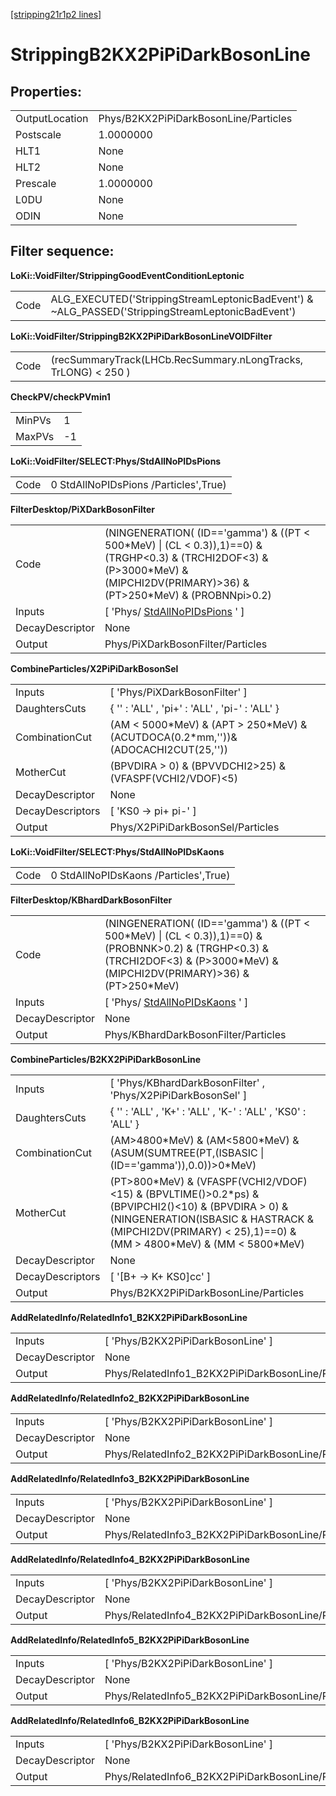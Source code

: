 [[stripping21r1p2 lines]](./stripping21r1p2-index)

# StrippingB2KX2PiPiDarkBosonLine

## Properties:

|                |                                       |
|----------------|---------------------------------------|
| OutputLocation | Phys/B2KX2PiPiDarkBosonLine/Particles |
| Postscale      | 1.0000000                             |
| HLT1           | None                                  |
| HLT2           | None                                  |
| Prescale       | 1.0000000                             |
| L0DU           | None                                  |
| ODIN           | None                                  |

## Filter sequence:

**LoKi::VoidFilter/StrippingGoodEventConditionLeptonic**

|      |                                                                                                   |
|------|---------------------------------------------------------------------------------------------------|
| Code | ALG_EXECUTED('StrippingStreamLeptonicBadEvent') & \~ALG_PASSED('StrippingStreamLeptonicBadEvent') |

**LoKi::VoidFilter/StrippingB2KX2PiPiDarkBosonLineVOIDFilter**

|      |                                                                |
|------|----------------------------------------------------------------|
| Code | (recSummaryTrack(LHCb.RecSummary.nLongTracks, TrLONG) \< 250 ) |

**CheckPV/checkPVmin1**

|        |     |
|--------|-----|
| MinPVs | 1   |
| MaxPVs | -1  |

**LoKi::VoidFilter/SELECT:Phys/StdAllNoPIDsPions**

|      |                                       |
|------|---------------------------------------|
| Code | 0 StdAllNoPIDsPions /Particles',True) |

**FilterDesktop/PiXDarkBosonFilter**

|                 |                                                                                                                                                                                         |
|-----------------|-----------------------------------------------------------------------------------------------------------------------------------------------------------------------------------------|
| Code            | (NINGENERATION( (ID=='gamma') & ((PT \< 500\*MeV) \| (CL \< 0.3)),1)==0) & (TRGHP\<0.3) & (TRCHI2DOF\<3) & (P\>3000\*MeV) & (MIPCHI2DV(PRIMARY)\>36) & (PT\>250\*MeV) & (PROBNNpi\>0.2) |
| Inputs          | [ 'Phys/ [StdAllNoPIDsPions](./stripping21r1p2-stdallnopidspions) ' ]                                                                                                                 |
| DecayDescriptor | None                                                                                                                                                                                    |
| Output          | Phys/PiXDarkBosonFilter/Particles                                                                                                                                                       |

**CombineParticles/X2PiPiDarkBosonSel**

|                  |                                                                                       |
|------------------|---------------------------------------------------------------------------------------|
| Inputs           | [ 'Phys/PiXDarkBosonFilter' ]                                                       |
| DaughtersCuts    | { '' : 'ALL' , 'pi+' : 'ALL' , 'pi-' : 'ALL' }                                        |
| CombinationCut   | (AM \< 5000\*MeV) & (APT \> 250\*MeV) & (ACUTDOCA(0.2\*mm,''))& (ADOCACHI2CUT(25,'')) |
| MotherCut        | (BPVDIRA \> 0) & (BPVVDCHI2\>25) & (VFASPF(VCHI2/VDOF)\<5)                            |
| DecayDescriptor  | None                                                                                  |
| DecayDescriptors | [ 'KS0 -\> pi+ pi-' ]                                                               |
| Output           | Phys/X2PiPiDarkBosonSel/Particles                                                     |

**LoKi::VoidFilter/SELECT:Phys/StdAllNoPIDsKaons**

|      |                                       |
|------|---------------------------------------|
| Code | 0 StdAllNoPIDsKaons /Particles',True) |

**FilterDesktop/KBhardDarkBosonFilter**

|                 |                                                                                                                                                                                        |
|-----------------|----------------------------------------------------------------------------------------------------------------------------------------------------------------------------------------|
| Code            | (NINGENERATION( (ID=='gamma') & ((PT \< 500\*MeV) \| (CL \< 0.3)),1)==0) & (PROBNNK\>0.2) & (TRGHP\<0.3) & (TRCHI2DOF\<3) & (P\>3000\*MeV) & (MIPCHI2DV(PRIMARY)\>36) & (PT\>250\*MeV) |
| Inputs          | [ 'Phys/ [StdAllNoPIDsKaons](./stripping21r1p2-stdallnopidskaons) ' ]                                                                                                                |
| DecayDescriptor | None                                                                                                                                                                                   |
| Output          | Phys/KBhardDarkBosonFilter/Particles                                                                                                                                                   |

**CombineParticles/B2KX2PiPiDarkBosonLine**

|                  |                                                                                                                                                                                                                        |
|------------------|------------------------------------------------------------------------------------------------------------------------------------------------------------------------------------------------------------------------|
| Inputs           | [ 'Phys/KBhardDarkBosonFilter' , 'Phys/X2PiPiDarkBosonSel' ]                                                                                                                                                         |
| DaughtersCuts    | { '' : 'ALL' , 'K+' : 'ALL' , 'K-' : 'ALL' , 'KS0' : 'ALL' }                                                                                                                                                           |
| CombinationCut   | (AM\>4800\*MeV) & (AM\<5800\*MeV) & (ASUM(SUMTREE(PT,(ISBASIC \| (ID=='gamma')),0.0))\>0\*MeV)                                                                                                                         |
| MotherCut        | (PT\>800\*MeV) & (VFASPF(VCHI2/VDOF)\<15) & (BPVLTIME()\>0.2\*ps) & (BPVIPCHI2()\<10) & (BPVDIRA \> 0) & (NINGENERATION(ISBASIC & HASTRACK & (MIPCHI2DV(PRIMARY) \< 25),1)==0) & (MM \> 4800\*MeV) & (MM \< 5800\*MeV) |
| DecayDescriptor  | None                                                                                                                                                                                                                   |
| DecayDescriptors | [ '[B+ -\> K+ KS0]cc' ]                                                                                                                                                                                            |
| Output           | Phys/B2KX2PiPiDarkBosonLine/Particles                                                                                                                                                                                  |

**AddRelatedInfo/RelatedInfo1_B2KX2PiPiDarkBosonLine**

|                 |                                                    |
|-----------------|----------------------------------------------------|
| Inputs          | [ 'Phys/B2KX2PiPiDarkBosonLine' ]                |
| DecayDescriptor | None                                               |
| Output          | Phys/RelatedInfo1_B2KX2PiPiDarkBosonLine/Particles |

**AddRelatedInfo/RelatedInfo2_B2KX2PiPiDarkBosonLine**

|                 |                                                    |
|-----------------|----------------------------------------------------|
| Inputs          | [ 'Phys/B2KX2PiPiDarkBosonLine' ]                |
| DecayDescriptor | None                                               |
| Output          | Phys/RelatedInfo2_B2KX2PiPiDarkBosonLine/Particles |

**AddRelatedInfo/RelatedInfo3_B2KX2PiPiDarkBosonLine**

|                 |                                                    |
|-----------------|----------------------------------------------------|
| Inputs          | [ 'Phys/B2KX2PiPiDarkBosonLine' ]                |
| DecayDescriptor | None                                               |
| Output          | Phys/RelatedInfo3_B2KX2PiPiDarkBosonLine/Particles |

**AddRelatedInfo/RelatedInfo4_B2KX2PiPiDarkBosonLine**

|                 |                                                    |
|-----------------|----------------------------------------------------|
| Inputs          | [ 'Phys/B2KX2PiPiDarkBosonLine' ]                |
| DecayDescriptor | None                                               |
| Output          | Phys/RelatedInfo4_B2KX2PiPiDarkBosonLine/Particles |

**AddRelatedInfo/RelatedInfo5_B2KX2PiPiDarkBosonLine**

|                 |                                                    |
|-----------------|----------------------------------------------------|
| Inputs          | [ 'Phys/B2KX2PiPiDarkBosonLine' ]                |
| DecayDescriptor | None                                               |
| Output          | Phys/RelatedInfo5_B2KX2PiPiDarkBosonLine/Particles |

**AddRelatedInfo/RelatedInfo6_B2KX2PiPiDarkBosonLine**

|                 |                                                    |
|-----------------|----------------------------------------------------|
| Inputs          | [ 'Phys/B2KX2PiPiDarkBosonLine' ]                |
| DecayDescriptor | None                                               |
| Output          | Phys/RelatedInfo6_B2KX2PiPiDarkBosonLine/Particles |
